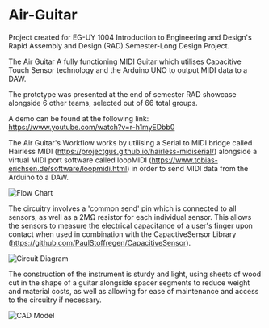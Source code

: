 # Air-Guitar
Project created for EG-UY 1004 Introduction to Engineering and Design's Rapid Assembly and Design (RAD) Semester-Long Design Project.

The Air Guitar A fully functioning MIDI Guitar which utilises Capacitive Touch Sensor technology and the Arduino UNO to output MIDI data to a DAW.

The prototype was presented at the end of semester RAD showcase alongside 6 other teams, selected out of 66 total groups.

A demo can be found at the following link: https://www.youtube.com/watch?v=r-h1myEDbb0

The Air Guitar's Workflow works by utilising a Serial to MIDI bridge called Hairless MIDI (https://projectgus.github.io/hairless-midiserial/) alongside a virtual MIDI port software called loopMIDI (https://www.tobias-erichsen.de/software/loopmidi.html) in order to send MIDI data from the Arduino to a DAW.

![Flow Chart](https://user-images.githubusercontent.com/59224547/227822123-f987106e-526c-4bcf-bfb4-4dc2a9d48f9b.jpeg)


The circuitry involves a 'common send' pin which is connected to all sensors, as well as a 2MΩ resistor for each individual sensor. This allows the sensors to measure the electrical capacitance of a user's finger upon contact when used in combination with the CapactiveSensor Library (https://github.com/PaulStoffregen/CapacitiveSensor).


![Circuit Diagram](https://user-images.githubusercontent.com/59224547/227822723-c28f9dfa-b48e-4d13-b3ff-c7b154a67e5b.png)


The construction of the instrument is sturdy and light, using sheets of wood cut in the shape of a guitar alongside spacer segments to reduce weight and material costs, as well as allowing for ease of maintenance and access to the circuitry if necessary.

![CAD Model](https://user-images.githubusercontent.com/59224547/227823453-a779e33b-d81f-4b35-be59-0225d275cd91.png)
